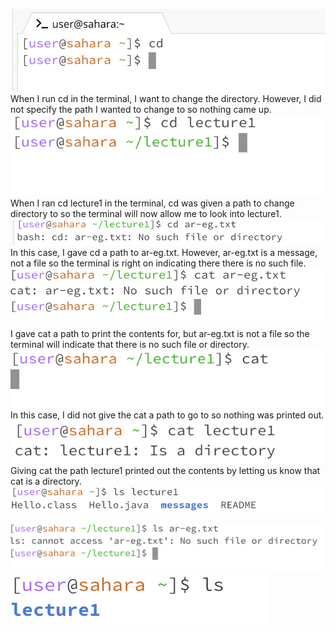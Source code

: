 ![Image](img1.png)
When I run cd in the terminal, I want to change the directory. However, I did not specify the path I wanted to change to so nothing came up. 
![Image](img2.png)
When I ran cd lecture1 in the terminal, cd was given a path to change directory to so the terminal will now allow me to look into lecture1.
![Image](img10.png)
In this case, I gave cd a path to ar-eg.txt. However, ar-eg.txt is a message, not a file so the terminal is right on indicating there there is no such file. 
![Image](img4.png)
I gave cat a path to print the contents for, but ar-eg.txt is not a file so the terminal will indicate that there is no such file or directory.
![Image](img3.png)
In this case, I did not give the cat a path to go to so nothing was printed out.
![Image](img11.png)
Giving cat the path lecture1 printed out the contents by letting us know that cat is a directory.
![Image](img12.png)

![Image](img8.png)
![Image](img13.png)







